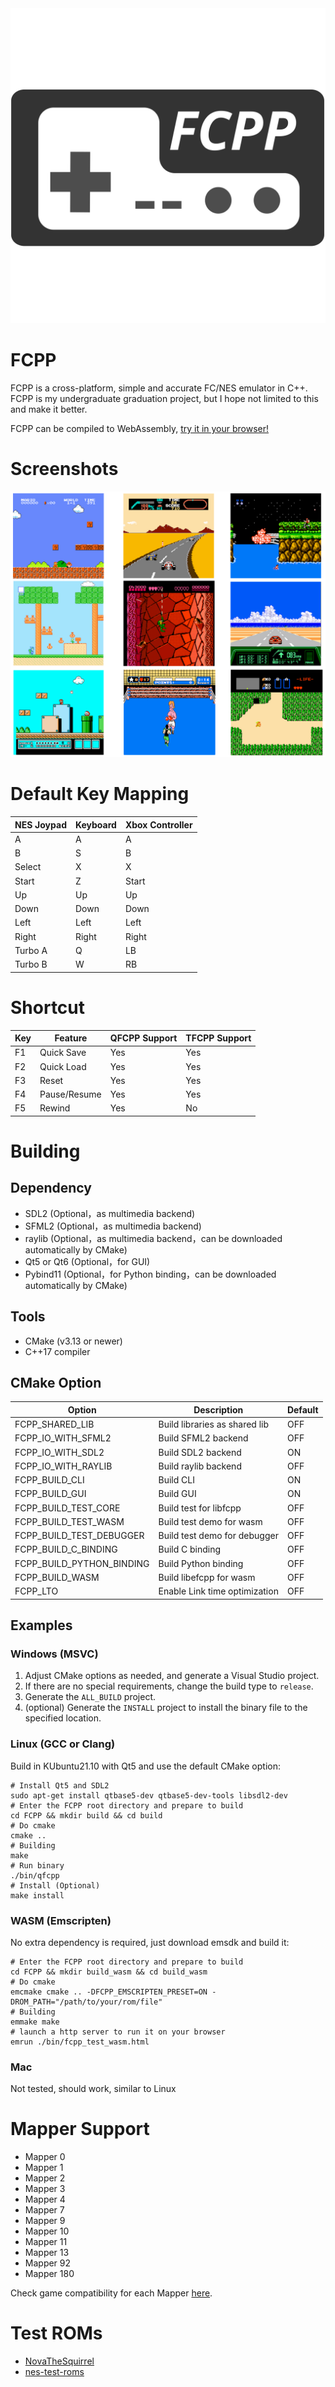 <div align="center">
  <img src="./images/Logo.svg">
</div>

# FCPP
FCPP is a cross-platform, simple and accurate FC/NES emulator in C++.
FCPP is my undergraduate graduation project, but I hope not limited to this and make it better.

FCPP can be compiled to WebAssembly, [try it in your browser!](https://tianzerl.github.io/FCPP_WASM_DEMO/)

# Screenshots
![Screenshots](/images/Screenshots.png)

# Default Key Mapping
| NES Joypad | Keyboard | Xbox Controller |
| ---------- | -------- | --------------- |
| A          | A        | A               |
| B          | S        | B               |
| Select     | X        | X               |
| Start      | Z        | Start           |
| Up         | Up       | Up              |
| Down       | Down     | Down            |
| Left       | Left     | Left            |
| Right      | Right    | Right           |
| Turbo A    | Q        | LB              |
| Turbo B    | W        | RB              |

# Shortcut
| Key | Feature      | QFCPP Support | TFCPP Support |
| --- | ------------ | ------------- | ------------- |
| F1  | Quick Save   | Yes           | Yes           |
| F2  | Quick Load   | Yes           | Yes           |
| F3  | Reset        | Yes           | Yes           |
| F4  | Pause/Resume | Yes           | Yes           |
| F5  | Rewind       | Yes           | No            |

# Building
## Dependency
- SDL2 (Optional，as multimedia backend)
- SFML2 (Optional，as multimedia backend)
- raylib (Optional，as multimedia backend，can be downloaded automatically by CMake)
- Qt5 or Qt6 (Optional，for GUI)
- Pybind11 (Optional，for Python binding，can be downloaded automatically by CMake)
## Tools
- CMake (v3.13 or newer)
- C++17 compiler
## CMake Option
| Option                    | Description                   | Default |
| ------------------------- | ----------------------------- | ------- |
| FCPP_SHARED_LIB           | Build libraries as shared lib | OFF     |
| FCPP_IO_WITH_SFML2        | Build SFML2 backend           | OFF     |
| FCPP_IO_WITH_SDL2         | Build SDL2 backend            | ON      |
| FCPP_IO_WITH_RAYLIB       | Build raylib backend          | OFF     |
| FCPP_BUILD_CLI            | Build CLI                     | ON      |
| FCPP_BUILD_GUI            | Build GUI                     | ON      |
| FCPP_BUILD_TEST_CORE      | Build test for libfcpp        | OFF     |
| FCPP_BUILD_TEST_WASM      | Build test demo for wasm      | OFF     |
| FCPP_BUILD_TEST_DEBUGGER  | Build test demo for debugger  | OFF     |
| FCPP_BUILD_C_BINDING      | Build C binding               | OFF     |
| FCPP_BUILD_PYTHON_BINDING | Build Python binding          | OFF     |
| FCPP_BUILD_WASM           | Build libefcpp for wasm       | OFF     |
| FCPP_LTO                  | Enable Link time optimization | OFF     |
## Examples
### Windows (MSVC)
1. Adjust CMake options as needed, and generate a Visual Studio project.
2. If there are no special requirements, change the build type to `release`.
3. Generate the `ALL_BUILD` project.
4. (optional) Generate the `INSTALL` project to install the binary file to the specified location.
### Linux (GCC or Clang)
Build in KUbuntu21.10 with Qt5 and use the default CMake option:
```shell
# Install Qt5 and SDL2
sudo apt-get install qtbase5-dev qtbase5-dev-tools libsdl2-dev
# Enter the FCPP root directory and prepare to build
cd FCPP && mkdir build && cd build
# Do cmake
cmake ..
# Building
make
# Run binary
./bin/qfcpp
# Install (Optional)
make install
```
### WASM (Emscripten)
No extra dependency is required, just download emsdk and build it:
```shell
# Enter the FCPP root directory and prepare to build
cd FCPP && mkdir build_wasm && cd build_wasm
# Do cmake
emcmake cmake .. -DFCPP_EMSCRIPTEN_PRESET=ON -DROM_PATH="/path/to/your/rom/file"
# Building
emmake make
# launch a http server to run it on your browser
emrun ./bin/fcpp_test_wasm.html
```
### Mac
Not tested, should work, similar to Linux

# Mapper Support
- Mapper 0
- Mapper 1
- Mapper 2
- Mapper 3
- Mapper 4
- Mapper 7
- Mapper 9
- Mapper 10
- Mapper 11
- Mapper 13
- Mapper 92
- Mapper 180

Check game compatibility for each Mapper [here](http://tuxnes.sourceforge.net/nesmapper.txt).

# Test ROMs
- [NovaTheSquirrel](https://github.com/NovaSquirrel/NovaTheSquirrel)
- [nes-test-roms](https://github.com/christopherpow/nes-test-roms)
